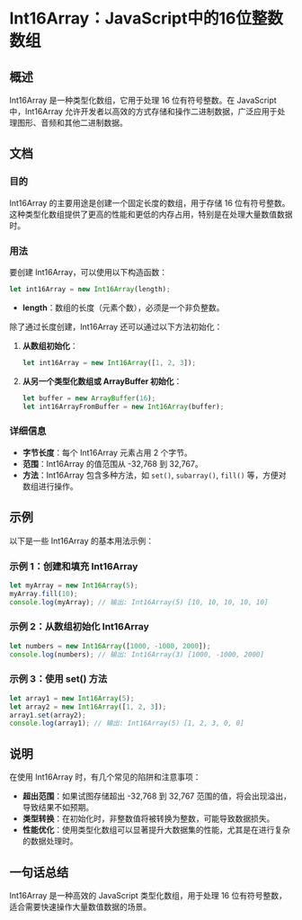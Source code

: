 <!--
Meta Description: # Int16Array：JavaScript中的16位整数数组 ## 概述 Int16Array 是一种类型化数组，它用于处理 16 位有符号整数。在 JavaScript 中，Int16Array 允许开发者以高效的方式存储和操作二进制数据，广泛应用于处理图形、音频和其他二进制数据。 ## 文档...
Meta Keywords: int16array, javascript, let, new, 1000
-->

# Int16Array：JavaScript中的16位整数数组

## 概述
Int16Array 是一种类型化数组，它用于处理 16 位有符号整数。在 JavaScript 中，Int16Array 允许开发者以高效的方式存储和操作二进制数据，广泛应用于处理图形、音频和其他二进制数据。

## 文档
### 目的
Int16Array 的主要用途是创建一个固定长度的数组，用于存储 16 位有符号整数。这种类型化数组提供了更高的性能和更低的内存占用，特别是在处理大量数值数据时。

### 用法
要创建 Int16Array，可以使用以下构造函数：

```javascript
let int16Array = new Int16Array(length);
```

- **length**：数组的长度（元素个数），必须是一个非负整数。

除了通过长度创建，Int16Array 还可以通过以下方法初始化：

1. **从数组初始化**：

   ```javascript
   let int16Array = new Int16Array([1, 2, 3]);
   ```

2. **从另一个类型化数组或 ArrayBuffer 初始化**：

   ```javascript
   let buffer = new ArrayBuffer(16);
   let int16ArrayFromBuffer = new Int16Array(buffer);
   ```

### 详细信息
- **字节长度**：每个 Int16Array 元素占用 2 个字节。
- **范围**：Int16Array 的值范围从 -32,768 到 32,767。
- **方法**：Int16Array 包含多种方法，如 `set()`, `subarray()`, `fill()` 等，方便对数组进行操作。

## 示例
以下是一些 Int16Array 的基本用法示例：

### 示例 1：创建和填充 Int16Array
```javascript
let myArray = new Int16Array(5);
myArray.fill(10);
console.log(myArray); // 输出: Int16Array(5) [10, 10, 10, 10, 10]
```

### 示例 2：从数组初始化 Int16Array
```javascript
let numbers = new Int16Array([1000, -1000, 2000]);
console.log(numbers); // 输出: Int16Array(3) [1000, -1000, 2000]
```

### 示例 3：使用 set() 方法
```javascript
let array1 = new Int16Array(5);
let array2 = new Int16Array([1, 2, 3]);
array1.set(array2);
console.log(array1); // 输出: Int16Array(5) [1, 2, 3, 0, 0]
```

## 说明
在使用 Int16Array 时，有几个常见的陷阱和注意事项：
- **超出范围**：如果试图存储超出 -32,768 到 32,767 范围的值，将会出现溢出，导致结果不如预期。
- **类型转换**：在初始化时，非整数值将被转换为整数，可能导致数据损失。
- **性能优化**：使用类型化数组可以显著提升大数据集的性能，尤其是在进行复杂的数据处理时。

## 一句话总结
Int16Array 是一种高效的 JavaScript 类型化数组，用于处理 16 位有符号整数，适合需要快速操作大量数值数据的场景。